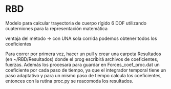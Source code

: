 # RBD

Modelo para calcular trayectoria de cuerpo rígido 6 DOF utilizando cuaterniones para la representación matemática

ventaja del método -> con UNA sola corrida podemos obtener todos los coeficientes

Para correr por primera vez, hacer un pull y crear una carpeta Resultados (en ~/RBD/Resultados) donde el prog escribirá archivos de coeficientes, fuerzas. Además los procesará para guardar en Forces_coef_proc.dat un coeficiente por cada paso de tiempo, ya que el integrador temporal tiene un paso adaptativo y para un mismo paso de tiempo calcula los coeficientes, entonces con la rutina proc.py se reacomoda los resultados.
